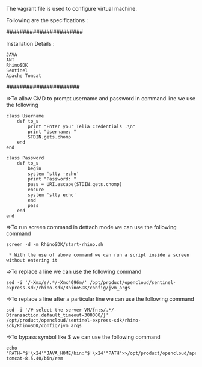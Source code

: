The vagrant file is used to configure virtual machine.

Following are the specifications :

#######################

Installation Details :

	JAVA
	ANT
	RhinoSDK
	Sentinel
	Apache Tomcat
######################

=>To allow CMD to prompt username and password in command line we use the following 


	class Username
        def to_s
            print "Enter your Telia Credentials .\n"
            print "Username: " 
            STDIN.gets.chomp
        end
    end
    
    class Password
        def to_s
            begin
            system 'stty -echo'
            print "Password: "
            pass = URI.escape(STDIN.gets.chomp)
            ensure
            system 'stty echo'
            end
            pass
        end
	end


=>To run screen command in dettach mode we can use the following command

	screen -d -m RhinoSDK/start-rhino.sh
	
	 * With the use of above command we can run a script inside a screen without entering it

=>To replace a line we can use the following command
	
	sed -i '/-Xmx/s/.*/-Xmx4096m/' /opt/product/opencloud/sentinel-express-sdk/rhino-sdk/RhinoSDK/config/jvm_args
	
=>To replace a line after a particular line we can use the following command

	sed -i '/# select the server VM/{n;s/.*/-Dtransaction.default_timeout=300000/}' /opt/product/opencloud/sentinel-express-sdk/rhino-sdk/RhinoSDK/config/jvm_args
	
=>To bypass symbol like $ we can use the following command

	echo "PATH="$'\x24'"JAVA_HOME/bin:"$'\x24'"PATH">>/opt/product/opencloud/apache-tomcat-8.5.40/bin/rem
